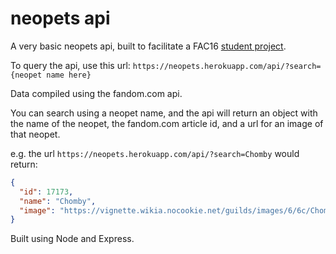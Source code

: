 # neopets api

A very basic neopets api, built to facilitate a FAC16 [student project](https://github.com/FAC-Sixteen/sylvia-sam-game).

To query the api, use this url: `https://neopets.herokuapp.com/api/?search={neopet name here}`

Data compiled using the fandom.com api.

You can search using a neopet name, and the api will return an object with the name of the neopet, the fandom.com article id, and a url for an image of that neopet.

e.g. the url `https://neopets.herokuapp.com/api/?search=Chomby` would return:

```json
{
  "id": 17173,
  "name": "Chomby",
  "image": "https://vignette.wikia.nocookie.net/guilds/images/6/6c/Chomby.gif/revision/latest?cb=20180717054716"
}
```

Built using Node and Express.
